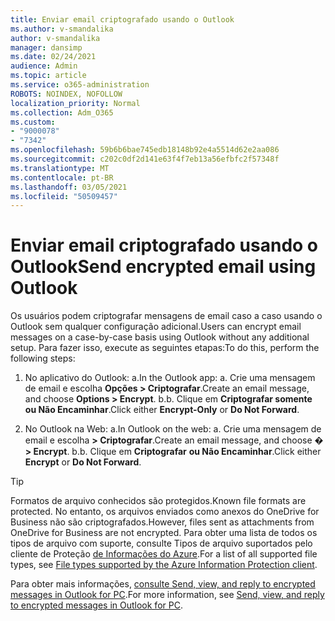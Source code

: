 ```yaml
---
title: Enviar email criptografado usando o Outlook
ms.author: v-smandalika
author: v-smandalika
manager: dansimp
ms.date: 02/24/2021
audience: Admin
ms.topic: article
ms.service: o365-administration
ROBOTS: NOINDEX, NOFOLLOW
localization_priority: Normal
ms.collection: Adm_O365
ms.custom:
- "9000078"
- "7342"
ms.openlocfilehash: 59b6b6bae745edb18148b92e4a5514d62e2aa086
ms.sourcegitcommit: c202c0df2d141e63f4f7eb13a56efbfc2f57348f
ms.translationtype: MT
ms.contentlocale: pt-BR
ms.lasthandoff: 03/05/2021
ms.locfileid: "50509457"
---
```

# <a name="send-encrypted-email-using-outlook"></a><span data-ttu-id="c1ef0-102">Enviar email criptografado usando o Outlook</span><span class="sxs-lookup"><span data-stu-id="c1ef0-102">Send encrypted email using Outlook</span></span>

<span data-ttu-id="c1ef0-103">Os usuários podem criptografar mensagens de email caso a caso usando o Outlook sem qualquer configuração adicional.</span><span class="sxs-lookup"><span data-stu-id="c1ef0-103">Users can encrypt email messages on a case-by-case basis using Outlook without any additional setup.</span></span> <span data-ttu-id="c1ef0-104">Para fazer isso, execute as seguintes etapas:</span><span class="sxs-lookup"><span data-stu-id="c1ef0-104">To do this, perform the following steps:</span></span>

1. <span data-ttu-id="c1ef0-105">No aplicativo do Outlook: a.</span><span class="sxs-lookup"><span data-stu-id="c1ef0-105">In the Outlook app: a.</span></span> <span data-ttu-id="c1ef0-106">Crie uma mensagem de email e escolha **Opções > Criptografar**.</span><span class="sxs-lookup"><span data-stu-id="c1ef0-106">Create an email message, and choose **Options > Encrypt**.</span></span> 
    <span data-ttu-id="c1ef0-107">b.</span><span class="sxs-lookup"><span data-stu-id="c1ef0-107">b.</span></span> <span data-ttu-id="c1ef0-108">Clique em **Criptografar somente** **ou Não Encaminhar**.</span><span class="sxs-lookup"><span data-stu-id="c1ef0-108">Click either **Encrypt-Only** or **Do Not Forward**.</span></span>

2. <span data-ttu-id="c1ef0-109">No Outlook na Web: a.</span><span class="sxs-lookup"><span data-stu-id="c1ef0-109">In Outlook on the web: a.</span></span> <span data-ttu-id="c1ef0-110">Crie uma mensagem de email e escolha **> Criptografar**.</span><span class="sxs-lookup"><span data-stu-id="c1ef0-110">Create an email message, and choose **� > Encrypt**.</span></span>
    <span data-ttu-id="c1ef0-111">b.</span><span class="sxs-lookup"><span data-stu-id="c1ef0-111">b.</span></span> <span data-ttu-id="c1ef0-112">Clique em **Criptografar** **ou Não Encaminhar**.</span><span class="sxs-lookup"><span data-stu-id="c1ef0-112">Click either **Encrypt** or **Do Not Forward**.</span></span>

> [!TIP]
> <span data-ttu-id="c1ef0-113">Formatos de arquivo conhecidos são protegidos.</span><span class="sxs-lookup"><span data-stu-id="c1ef0-113">Known file formats are protected.</span></span> <span data-ttu-id="c1ef0-114">No entanto, os arquivos enviados como anexos do OneDrive for Business não são criptografados.</span><span class="sxs-lookup"><span data-stu-id="c1ef0-114">However, files sent as attachments from OneDrive for Business are not encrypted.</span></span> <span data-ttu-id="c1ef0-115">Para obter uma lista de todos os tipos de arquivo com suporte, consulte Tipos de arquivo suportados pelo cliente de Proteção [de Informações do Azure](https://docs.microsoft.com/azure/information-protection/rms-client/client-admin-guide-file-types).</span><span class="sxs-lookup"><span data-stu-id="c1ef0-115">For a list of all supported file types, see [File types supported by the Azure Information Protection client](https://docs.microsoft.com/azure/information-protection/rms-client/client-admin-guide-file-types).</span></span>

<span data-ttu-id="c1ef0-116">Para obter mais informações, [consulte Send, view, and reply to encrypted messages in Outlook for PC](https://support.microsoft.com/topic/send-view-and-reply-to-encrypted-messages-in-outlook-for-pc-eaa43495-9bbb-4fca-922a-df90dee51980).</span><span class="sxs-lookup"><span data-stu-id="c1ef0-116">For more information, see [Send, view, and reply to encrypted messages in Outlook for PC](https://support.microsoft.com/topic/send-view-and-reply-to-encrypted-messages-in-outlook-for-pc-eaa43495-9bbb-4fca-922a-df90dee51980).</span></span>



